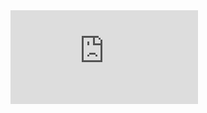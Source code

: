 <div class='embed-container'><iframe src='http://www.youtube.com/embed/4p5tR6I2mIs?showinfo=0' frameborder='0' allowfullscreen></iframe></div>
